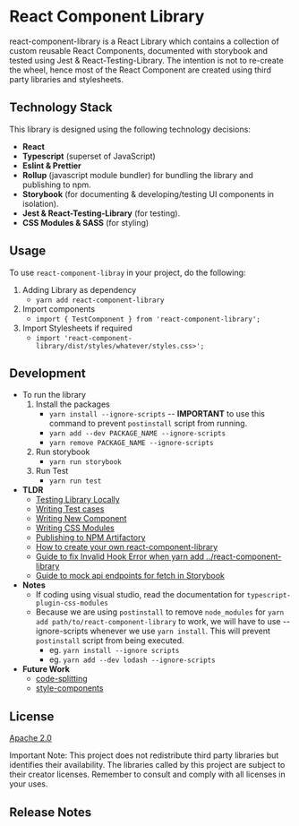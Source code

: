 # React Component Library

react-component-library is a React Library which contains a collection of custom reusable React Components, documented with storybook and tested using Jest & React-Testing-Library. The intention is not to re-create the wheel, hence most of the React Component are created using third party libraries and stylesheets.

## Technology Stack

This library is designed using the following technology decisions:

- **React**
- **Typescript** (superset of JavaScript)
- **Eslint & Prettier**
- **Rollup** (javascript module bundler) for bundling the library and publishing to npm.
- **Storybook** (for documenting & developing/testing UI components in isolation).
- **Jest & React-Testing-Library** (for testing).
- **CSS Modules & SASS** (for styling)

## Usage

To use `react-component-libray` in your project, do the following:

1. Adding Library as dependency
    - `yarn add react-component-library`
2. Import components
    - `import { TestComponent } from 'react-component-library';`
3. Import Stylesheets if required
    - `import 'react-component-library/dist/styles/whatever/styles.css>';`

## Development

- To run the library
    1. Install the packages
        - `yarn install --ignore-scripts` -- **IMPORTANT** to use this command to prevent `postinstall` script from running.
        - `yarn add --dev PACKAGE_NAME --ignore-scripts`
        - `yarn remove PACKAGE_NAME --ignore-scripts`
    2. Run storybook
        - `yarn run storybook`
    3. Run Test
        - `yarn run test`  
- **TLDR**
    - [Testing Library Locally](doc/TESTING_COMPONENT_LOCALLY.md)
    - [Writing Test cases](doc/WRITING_TEST_CASES.md)
    - [Writing New Component](doc/WRITING_NEW_COMPONENT.md)
    - [Writing CSS Modules](doc/WRITING_CSS_MODULES.md)
    - [Publishing to NPM Artifactory](doc/PUBLISH_TO_NPM.md)
    - [How to create your own react-component-library](doc/CREATE_NEW_LIBRARY.md)
    - [Guide to fix Invalid Hook Error when yarn add ../react-component-library](doc/FIX_INVALID_HOOK_ERROR.md)
    - [Guide to mock api endpoints for fetch in Storybook](doc/MOCK_API_ENDPOINTS_FOR_STORYBOOK.md)
- **Notes**
    - If coding using visual studio, read the documentation for `typescript-plugin-css-modules`
    - Because we are using `postinstall` to remove `node_modules` for `yarn add path/to/react-component-library` to work,
    we will have to use --ignore-scripts whenever we use `yarn install`. This will prevent `postinstall` script from being 
    executed.
        - eg. `yarn install --ignore scripts`
        - eg. `yarn add --dev lodash --ignore-scripts`
- **Future Work**
    - [code-splitting](doc/CREATE_NEW_LIBRARY.md#code-splitting-incomplete---to-work-on)
    - [style-components](doc/CREATE_NEW_LIBRARY.md#style-components)
    
## License

[Apache 2.0](LICENSE)

Important Note: This project does not redistribute third party libraries but identifies their availability. The libraries called by this project are subject to their creator licenses. Remember to consult and comply with all licenses in your uses.

## Release Notes
